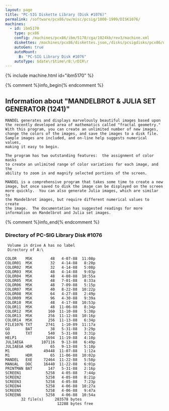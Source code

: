 ```yaml
---
layout: page
title: "PC-SIG Diskette Library (Disk #1076)"
permalink: /software/pcx86/sw/misc/pcsig/1000-1999/DISK1076/
machines:
  - id: ibm5170
    type: pcx86
    config: /machines/pcx86/ibm/5170/cga/1024kb/rev3/machine.xml
    diskettes: /machines/pcx86/diskettes.json,/disks/pcsigdisks/pcx86/diskettes.json
    autoGen: true
    autoMount:
      B: "PC-SIG Library Disk #1076"
    autoType: $date\r$time\rB:\rDIR\r
---
```


{% include machine.html id="ibm5170" %}

{% comment %}info_begin{% endcomment %}

## Information about "MANDELBROT & JULIA SET GENERATOR (1241)"

    MANDEL generates and displays marvelously beautiful images based upon
    the recently developed area of mathematics called "fractal geometry."
    With this program, you can create an unlimited number of new images,
    change the colors of the images, and save the images to a disk file.
    Sample images are included, and on-line help suggests numerical values,
    making it easy to begin.
    
    The program has two outstanding features:  the assignment of color masks
    to create an unlimited range of color variations for each image, and the
    ability to zoom in and magnify selected portions of the screen.
    
    MANDEL is a comprehensive program that takes some time to create a new
    image, but once saved to disk the image can be displayed on the screen
    more quickly.  You can also generate Julia images, which are similar to
    the Mandelbrot images, but require different numerical values to create
    the image.  The documentation has suggested readings for more
    information on Mandelbrot and Julia set images.
{% comment %}info_end{% endcomment %}


### Directory of PC-SIG Library Disk #1076

     Volume in drive A has no label
     Directory of A:\

    COLOR    MSK        48   4-07-88  11:08p
    COLOR01  MSK        32   4-14-88   8:20p
    COLOR02  MSK        32   4-14-88   5:08p
    COLOR03  MSK        48   4-14-88   9:03p
    COLOR04  MSK        48   4-08-88  10:55a
    COLOR05  MSK        48   7-01-88   8:33a
    COLOR06  MSK        48   7-09-88   5:15p
    COLOR07  MSK        40   8-22-88  10:22p
    COLOR08  MSK        64   4-27-88   2:49p
    COLOR09  MSK        96   4-30-88   9:39a
    COLOR10  MSK        48   4-17-88  10:53p
    COLOR11  MSK        48  11-06-88   8:34p
    COLOR12  MSK       160  11-10-88   5:38p
    COLOR13  MSK       256  11-12-88  10:16p
    COLOR14  MSK       256  11-13-88   6:34p
    FILE1076 TXT      2741   1-10-89  11:17a
    GO       BAT        38   5-31-88   3:29p
    GO       TXT       540   5-31-88   3:31p
    HELP1             1694  11-19-88   4:10p
    JULIAEGA        107116   9-13-88   6:49p
    JULIAEGA HDR        65   9-13-88   5:10p
    M1               49448  11-07-88   1:12a
    M1       HDR        65  11-06-88  10:02p
    MANDEL   EXE     72464  11-22-88   5:58p
    MANUAL   DOC     16440  11-22-88   6:01p
    PRINTMAN BAT       147   5-31-88   2:16p
    SCREEN1           5258   4-05-88   7:44p
    SCREEN2           5258   4-05-88   8:21p
    SCREEN3           5258   4-05-88   7:23p
    SCREEN4           5258   4-06-88  10:27a
    SCREEN5           5258   4-06-88   9:47a
    SCREEN6           5258   4-06-88  10:54a
           32 file(s)     283578 bytes
                           12288 bytes free
